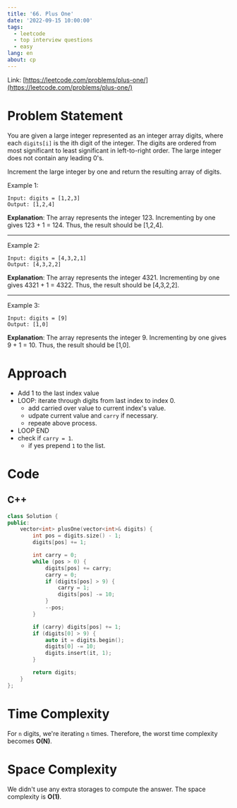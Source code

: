 ```yaml
---
title: '66. Plus One'
date: '2022-09-15 10:00:00'
tags:
  - leetcode
  - top interview questions
  - easy
lang: en
about: cp
---
```


Link: [https://leetcode.com/problems/plus-one/](https://leetcode.com/problems/plus-one/)

# Problem Statement

You are given a large integer represented as an integer array digits, where each `digits[i]` is the ith digit of the integer. The digits are ordered from most significant to least significant in left-to-right order. The large integer does not contain any leading 0's.

Increment the large integer by one and return the resulting array of digits.

Example 1:

```text
Input: digits = [1,2,3]
Output: [1,2,4]
```

**Explanation**: The array represents the integer 123.
Incrementing by one gives 123 + 1 = 124.
Thus, the result should be [1,2,4].

---

Example 2:

```text
Input: digits = [4,3,2,1]
Output: [4,3,2,2]
```

**Explanation**: The array represents the integer 4321.
Incrementing by one gives 4321 + 1 = 4322.
Thus, the result should be [4,3,2,2].

---

Example 3:

```text
Input: digits = [9]
Output: [1,0]
```

**Explanation**: The array represents the integer 9.
Incrementing by one gives 9 + 1 = 10.
Thus, the result should be [1,0].

# Approach

- Add 1 to the last index value
- LOOP: iterate through digits from last index to index 0.
  - add carried over value to current index's value.
  - udpate current value and `carry` if necessary.
  - repeate above process.
- LOOP END
- check if `carry = 1`.
  - if yes prepend `1` to the list.

# Code

## C++

```cpp
class Solution {
public:
    vector<int> plusOne(vector<int>& digits) {
        int pos = digits.size() - 1;
        digits[pos] += 1;

        int carry = 0;
        while (pos > 0) {
            digits[pos] += carry;
            carry = 0;
            if (digits[pos] > 9) {
                carry = 1;
                digits[pos] -= 10;
            }
            --pos;
        }

        if (carry) digits[pos] += 1;
        if (digits[0] > 9) {
            auto it = digits.begin();
            digits[0] -= 10;
            digits.insert(it, 1);
        }

        return digits;
    }
};
```

# Time Complexity

For `n` digits, we're iterating `n` times. Therefore, the worst time complexity becomes **O(N)**.

# Space Complexity

We didn't use any extra storages to compute the answer. The space complexity is **O(1)**.
